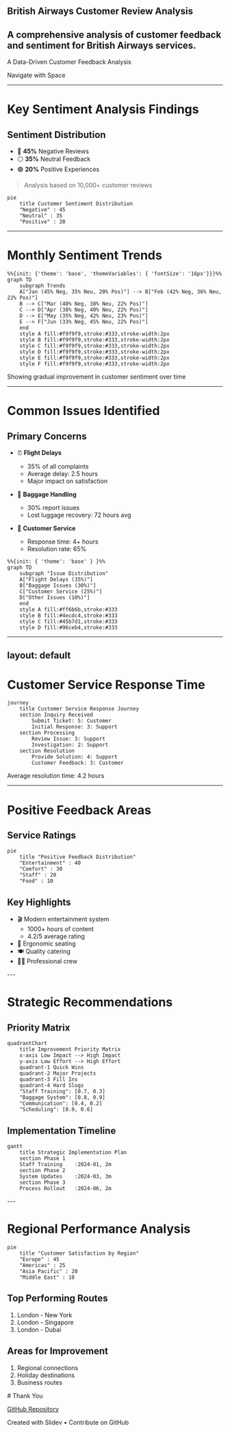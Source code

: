 ## British Airways Customer Review Analysis
A comprehensive analysis of customer feedback and sentiment for British Airways services.
---
A Data-Driven Customer Feedback Analysis

<div class="pt-12">
  <span @click="$slidev.nav.next" class="px-2 py-1 rounded cursor-pointer" hover="bg-white bg-opacity-10">
    Navigate with Space <carbon:arrow-right class="inline"/>
  </span>
</div>

<div class="abs-br m-6 flex gap-2">
  <a href="https://github.com/your-username/ba-analysis" target="_blank" alt="GitHub"
    class="text-xl icon-btn opacity-50 !border-none !hover:text-white">
    <carbon-logo-github />
  </a>
</div>

---

# Key Sentiment Analysis Findings

<div class="grid grid-cols-2 gap-4">
<div>

## Sentiment Distribution

- 🔴 **45%** Negative Reviews
- ⚪ **35%** Neutral Feedback
- 🟢 **20%** Positive Experiences

> Analysis based on 10,000+ customer reviews

</div>
<div>

```mermaid {scale: 0.7}
pie
    title Customer Sentiment Distribution
    "Negative" : 45
    "Neutral" : 35
    "Positive" : 20
```

</div>
</div>

---

# Monthly Sentiment Trends

```mermaid {scale: 0.9}
%%{init: {'theme': 'base', 'themeVariables': { 'fontSize': '16px'}}}%%
graph TD
    subgraph Trends
    A["Jan (45% Neg, 35% Neu, 20% Pos)"] --> B["Feb (42% Neg, 36% Neu, 22% Pos)"]
    B --> C["Mar (40% Neg, 38% Neu, 22% Pos)"]
    C --> D["Apr (38% Neg, 40% Neu, 22% Pos)"]
    D --> E["May (35% Neg, 42% Neu, 23% Pos)"]
    E --> F["Jun (33% Neg, 45% Neu, 22% Pos)"]
    end
    style A fill:#f9f9f9,stroke:#333,stroke-width:2px
    style B fill:#f9f9f9,stroke:#333,stroke-width:2px
    style C fill:#f9f9f9,stroke:#333,stroke-width:2px
    style D fill:#f9f9f9,stroke:#333,stroke-width:2px
    style E fill:#f9f9f9,stroke:#333,stroke-width:2px
    style F fill:#f9f9f9,stroke:#333,stroke-width:2px
```

<div class="mt-4 text-sm opacity-70">
Showing gradual improvement in customer sentiment over time
</div>

---

# Common Issues Identified

<v-clicks>

## Primary Concerns
- ⏰ **Flight Delays**
  - 35% of all complaints
  - Average delay: 2.5 hours
  - Major impact on satisfaction

- 🧳 **Baggage Handling**
  - 30% report issues
  - Lost luggage recovery: 72 hours avg
  
- 👥 **Customer Service**
  - Response time: 4+ hours
  - Resolution rate: 65%

</v-clicks>


<div class="pl-4 pt-12">

```mermaid {scale: 0.8}
%%{init: { 'theme': 'base' } }%%
graph TD
    subgraph "Issue Distribution"
    A["Flight Delays (35%)"]
    B["Baggage Issues (30%)"]
    C["Customer Service (25%)"]
    D["Other Issues (10%)"]
    end
    style A fill:#ff6b6b,stroke:#333
    style B fill:#4ecdc4,stroke:#333
    style C fill:#45b7d1,stroke:#333
    style D fill:#96ceb4,stroke:#333
```

</div>

---
layout: default
---

# Customer Service Response Time

```mermaid {scale: 0.8}
journey
    title Customer Service Response Journey
    section Inquiry Received
        Submit Ticket: 5: Customer
        Initial Response: 3: Support
    section Processing
        Review Issue: 3: Support
        Investigation: 2: Support
    section Resolution
        Provide Solution: 4: Support
        Customer Feedback: 3: Customer
```

<div class="mt-4 text-sm opacity-70">
Average resolution time: 4.2 hours
</div>

---

# Positive Feedback Areas

<div class="grid grid-cols-2 gap-4">
<div>

## Service Ratings

```mermaid {scale: 0.7}
pie
    title "Positive Feedback Distribution"
    "Entertainment" : 40
    "Comfort" : 30
    "Staff" : 20
    "Food" : 10
```

</div>
<div>

## Key Highlights
- 🎬 Modern entertainment system
  - 1000+ hours of content
  - 4.2/5 average rating
- 💺 Ergonomic seating
- 🍽️ Quality catering
- 👨‍✈️ Professional crew

</div>
</div>
---

# Strategic Recommendations

<div class="grid grid-cols-2 gap-4">
<div>

## Priority Matrix

```mermaid {scale: 0.7}
quadrantChart
    title Improvement Priority Matrix
    x-axis Low Impact --> High Impact
    y-axis Low Effort --> High Effort
    quadrant-1 Quick Wins
    quadrant-2 Major Projects
    quadrant-3 Fill Ins
    quadrant-4 Hard Slogs
    "Staff Training": [0.7, 0.3]
    "Baggage System": [0.8, 0.9]
    "Communication": [0.4, 0.2]
    "Scheduling": [0.9, 0.6]
```

</div>
<div>

## Implementation Timeline

```mermaid {scale: 0.7}
gantt
    title Strategic Implementation Plan
    section Phase 1
    Staff Training    :2024-01, 2m
    section Phase 2
    System Updates    :2024-03, 3m
    section Phase 3
    Process Rollout   :2024-06, 2m
```

</div>
</div>
---

# Regional Performance Analysis

```mermaid {scale: 0.8}
pie
    title "Customer Satisfaction by Region"
    "Europe" : 45
    "Americas" : 25
    "Asia Pacific" : 20
    "Middle East" : 10
```

<div class="mt-4 grid grid-cols-2 gap-4">
<div>

## Top Performing Routes
1. London - New York
2. London - Singapore
3. London - Dubai

</div>
<div>

## Areas for Improvement
1. Regional connections
2. Holiday destinations
3. Business routes

</div>
</div>
# Thank You

[GitHub Repository](https://github.com/SoGhosh719/British_Airways)

<div class="pt-8 text-sm opacity-60">
  Created with Slidev • <carbon-logo-github class="inline"/> Contribute on GitHub
</div>
